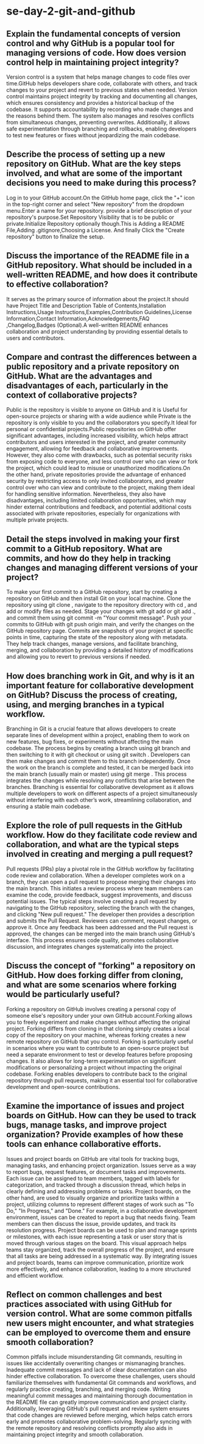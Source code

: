 # se-day-2-git-and-github
## Explain the fundamental concepts of version control and why GitHub is a popular tool for managing versions of code. How does version control help in maintaining project integrity?
Version control is a system that helps manage changes to code files over time.GitHub helps developers share  code, collaborate with others, and track changes to your project and revert to previous states when needed.
Version control maintains project integrity by tracking and documenting all changes, which ensures consistency and provides a historical backup of the codebase. It supports accountability by recording who made changes and the reasons behind them. The system also manages and resolves conflicts from simultaneous changes, preventing overwrites. Additionally, it allows safe experimentation through branching and rollbacks, enabling developers to test new features or fixes without jeopardizing the main codebase.
## Describe the process of setting up a new repository on GitHub. What are the key steps involved, and what are some of the important decisions you need to make during this process?
Log in to your GitHub account.On the GitHub home page, click the "+" icon in the top-right corner and select "New repository" from the dropdown menu.Enter a name for your repository. provide a brief description of your repository's purpose.Set Repository Visibility that is to be public or private.Initialize Repository optionally though.This is Adding a README File,Adding .gitignore,Choosing a License.
And finally Click the "Create repository" button to finalize the setup.
## Discuss the importance of the README file in a GitHub repository. What should be included in a well-written README, and how does it contribute to effective collaboration?
It serves as the primary source of information about the project.It should have Project Title and Description
Table of Contents,Installation Instructions,Usage Instructions,Examples,Contribution Guidelines,License Information,Contact Information,Acknowledgements,FAQ
,Changelog,Badges (Optional).A well-written README enhances collaboration and project understanding by providing essential details to users and contributors.
## Compare and contrast the differences between a public repository and a private repository on GitHub. What are the advantages and disadvantages of each, particularly in the context of collaborative projects?
Public is the repository is visible to anyone on GitHub and it is Useful for open-source projects or sharing with a wide audience while Private is the repository is only visible to you and the collaborators you specify.It Ideal for personal or confidential projects.Public repositories on GitHub offer significant advantages, including increased visibility, which helps attract contributors and users interested in the project, and greater community engagement, allowing for feedback and collaborative improvements. However, they also come with drawbacks, such as potential security risks from exposing code to everyone, and less control over who can view or fork the project, which could lead to misuse or unauthorized modifications.On the other hand, private repositories provide the advantage of enhanced security by restricting access to only invited collaborators, and greater control over who can view and contribute to the project, making them ideal for handling sensitive information. Nevertheless, they also have disadvantages, including limited collaboration opportunities, which may hinder external contributions and feedback, and potential additional costs associated with private repositories, especially for organizations with multiple private projects.
## Detail the steps involved in making your first commit to a GitHub repository. What are commits, and how do they help in tracking changes and managing different versions of your project?
To make your first commit to a GitHub repository, start by creating a repository on GitHub and then install Git on your local machine. Clone the repository using git clone <repository-url>, navigate to the repository directory with cd <repository-name>, and add or modify files as needed. Stage your changes with git add <file-name> or git add ., and commit them using git commit -m "Your commit message". Push your commits to GitHub with git push origin main, and verify the changes on the GitHub repository page. Commits are snapshots of your project at specific points in time, capturing the state of the repository along with metadata. They help track changes, manage versions, and facilitate branching, merging, and collaboration by providing a detailed history of modifications and allowing you to revert to previous versions if needed.
## How does branching work in Git, and why is it an important feature for collaborative development on GitHub? Discuss the process of creating, using, and merging branches in a typical workflow.
Branching in Git is a crucial feature that allows developers to create separate lines of development within a project, enabling them to work on new features, bug fixes, or experiments without affecting the main codebase. The process begins by creating a branch using git branch <branch-name> and then switching to it with git checkout <branch-name> or using git switch <branch-name>. Developers can then make changes and commit them to this branch independently. Once the work on the branch is complete and tested, it can be merged back into the main branch (usually main or master) using git merge <branch-name>. This process integrates the changes while resolving any conflicts that arise between the branches. Branching is essential for collaborative development as it allows multiple developers to work on different aspects of a project simultaneously without interfering with each other’s work, streamlining collaboration, and ensuring a stable main codebase.
## Explore the role of pull requests in the GitHub workflow. How do they facilitate code review and collaboration, and what are the typical steps involved in creating and merging a pull request?

Pull requests (PRs) play a pivotal role in the GitHub workflow by facilitating code review and collaboration. When a developer completes work on a branch, they can open a pull request to propose merging their changes into the main branch. This initiates a review process where team members can examine the code, provide feedback, suggest improvements, and discuss potential issues. The typical steps involve creating a pull request by navigating to the GitHub repository, selecting the branch with the changes, and clicking "New pull request." The developer then provides a description and submits the Pull Request. Reviewers can comment, request changes, or approve it. Once any feedback has been addressed and the Pull request is approved, the changes can be merged into the main branch using GitHub's interface. This process ensures code quality, promotes collaborative discussion, and integrates changes systematically into the project.
## Discuss the concept of "forking" a repository on GitHub. How does forking differ from cloning, and what are some scenarios where forking would be particularly useful?
Forking a repository on GitHub involves creating a personal copy of someone else's repository under your own GitHub account.Forking allows  you to freely experiment and make changes without affecting the original project. Forking differs from cloning in that cloning simply creates a local copy of the repository on your machine, whereas forking creates a new remote repository on GitHub that you control. Forking is particularly useful in scenarios where you want to contribute to an open-source project but need a separate environment to test or develop features before proposing changes. It also allows for long-term experimentation on significant modifications or personalizing a project without impacting the original codebase. Forking enables developers to contribute back to the original repository through pull requests, making it an essential tool for collaborative development and open-source contributions.
## Examine the importance of issues and project boards on GitHub. How can they be used to track bugs, manage tasks, and improve project organization? Provide examples of how these tools can enhance collaborative efforts.
Issues and project boards on GitHub are vital tools for tracking bugs, managing tasks, and enhancing project organization. Issues serve as a way to report bugs, request features, or document tasks and improvements. Each issue can be assigned to team members, tagged with labels for categorization, and tracked through a discussion thread, which helps in clearly defining and addressing problems or tasks. Project boards, on the other hand, are used to visually organize and prioritize tasks within a project, utilizing columns to represent different stages of work such as "To Do," "In Progress," and "Done."
For example, in a collaborative development environment, issues can be created to report a bug that needs fixing. Team members can then discuss the issue, provide updates, and track its resolution progress. Project boards can be used to plan and manage sprints or milestones, with each issue representing a task or user story that is moved through various stages on the board. This visual approach helps teams stay organized, track the overall progress of the project, and ensure that all tasks are being addressed in a systematic way. By integrating issues and project boards, teams can improve communication, prioritize work more effectively, and enhance collaboration, leading to a more structured and efficient workflow.

## Reflect on common challenges and best practices associated with using GitHub for version control. What are some common pitfalls new users might encounter, and what strategies can be employed to overcome them and ensure smooth collaboration?
Common pitfalls include misunderstanding Git commands, resulting in issues like accidentally overwriting changes or mismanaging branches. Inadequate commit messages and lack of clear documentation can also hinder effective collaboration. To overcome these challenges, users should familiarize themselves with fundamental Git commands and workflows, and regularly practice creating, branching, and merging code. Writing meaningful commit messages and maintaining thorough documentation in the README file can greatly improve communication and project clarity. Additionally, leveraging GitHub's pull request and review system ensures that code changes are reviewed before merging, which helps catch errors early and promotes collaborative problem-solving. Regularly syncing with the remote repository and resolving conflicts promptly also aids in maintaining project integrity and smooth collaboration.

